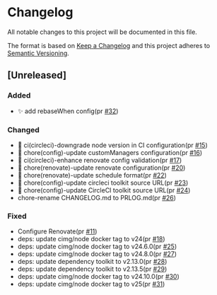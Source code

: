# Changelog

All notable changes to this project will be documented in this file.

The format is based on [Keep a Changelog](https://keepachangelog.com/en/1.0.0/)
and this project adheres to [Semantic Versioning](https://semver.org/spec/v2.0.0.html).

## [Unreleased]

### Added

- ✨ add rebaseWhen config(pr [#32])

### Changed

- 👷 ci(circleci)-downgrade node version in CI configuration(pr [#15])
- 🔧 chore(config)-update customManagers configuration(pr [#16])
- 👷 ci(circleci)-enhance renovate config validation(pr [#17])
- 🔧 chore(renovate)-update renovate configuration(pr [#20])
- 🔧 chore(renovate)-update schedule format(pr [#22])
- 🔧 chore(config)-update circleci toolkit source URL(pr [#23])
- 🔧 chore(config)-update CircleCI toolkit source URL(pr [#24])
- chore-rename CHANGELOG.md to PRLOG.md(pr [#26])

### Fixed

- Configure Renovate(pr [#11])
- deps: update cimg/node docker tag to v24(pr [#18])
- deps: update cimg/node docker tag to v24.6.0(pr [#25])
- deps: update cimg/node docker tag to v24.8.0(pr [#27])
- deps: update dependency toolkit to v2.13.0(pr [#28])
- deps: update dependency toolkit to v2.13.5(pr [#29])
- deps: update cimg/node docker tag to v24.10.0(pr [#30])
- deps: update cimg/node docker tag to v25(pr [#31])

[#15]: https://github.com/digital-prstv/renovate-config/pull/15
[#16]: https://github.com/digital-prstv/renovate-config/pull/16
[#11]: https://github.com/digital-prstv/renovate-config/pull/11
[#17]: https://github.com/digital-prstv/renovate-config/pull/17
[#18]: https://github.com/digital-prstv/renovate-config/pull/18
[#20]: https://github.com/digital-prstv/renovate-config/pull/20
[#22]: https://github.com/digital-prstv/renovate-config/pull/22
[#23]: https://github.com/digital-prstv/renovate-config/pull/23
[#24]: https://github.com/digital-prstv/renovate-config/pull/24
[#25]: https://github.com/digital-prstv/renovate-config/pull/25
[#26]: https://github.com/digital-prstv/renovate-config/pull/26
[#27]: https://github.com/digital-prstv/renovate-config/pull/27
[#28]: https://github.com/digital-prstv/renovate-config/pull/28
[#29]: https://github.com/digital-prstv/renovate-config/pull/29
[#30]: https://github.com/digital-prstv/renovate-config/pull/30
[#31]: https://github.com/digital-prstv/renovate-config/pull/31
[#32]: https://github.com/digital-prstv/renovate-config/pull/32
